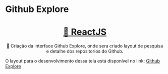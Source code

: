 # Github Explore

<h1 align="center">
    <a href="https://pt-br.reactjs.org/">🔗 ReactJS</a>
</h1>
<p align="center">🚀 Criação da interface Github Explore, onde sera criado layout de pesquisa e detalhe dos repositorios do Github.</p>


<p>O layout para o desenvolvimento dessa tela está disponível no link: 
<a href="https://www.figma.com/file/HOCmxfrElzLpI75LdzFLia/Github-Explorer?node-id=0%3A1" target="_blank">Github Explore</a></p>
